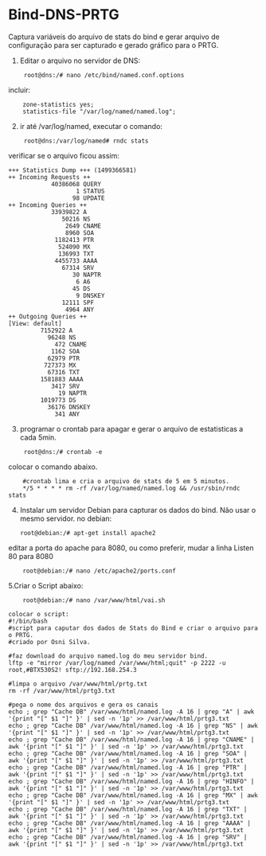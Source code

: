 # Bind-DNS-PRTG
Captura variáveis do arquivo de stats do bind e gerar arquivo de configuração para ser capturado e gerado gráfico para o PRTG.



1. Editar o arquivo no servidor de DNS:
    
        root@dns:/# nano /etc/bind/named.conf.options

incluir: 

        zone-statistics yes;
        statistics-file "/var/log/named/named.log";



2. ir até /var/log/named, executar o comando:

        root@dns:/var/log/named# rndc stats


verificar se o arquivo ficou assim: 

    +++ Statistics Dump +++ (1499366581)
    ++ Incoming Requests ++
                40386068 QUERY
                       1 STATUS
                      98 UPDATE
    ++ Incoming Queries ++
                33939822 A
                   50216 NS
                    2649 CNAME
                    8960 SOA
                 1182413 PTR
                  524090 MX
                  136993 TXT
                 4455733 AAAA
                   67314 SRV
                      30 NAPTR
                       6 A6
                      45 DS
                       9 DNSKEY
                   12111 SPF
                    4964 ANY
    ++ Outgoing Queries ++
    [View: default]
             7152922 A
               96248 NS
                 472 CNAME
                1162 SOA
               62979 PTR
              727373 MX
               67316 TXT
             1581883 AAAA
                3417 SRV
                  19 NAPTR
             1019773 DS
               36176 DNSKEY
                 341 ANY
3. programar o crontab para apagar e gerar o arquivo de estatisticas a cada 5min. 
        
        root@dns:/# crontab -e

colocar o comando abaixo. 
        
        #crontab lima e cria o arquivo de stats de 5 em 5 minutos.
        */5 * * * * rm -rf /var/log/named/named.log && /usr/sbin/rndc stats


4. Instalar um servidor Debian para capturar os dados do bind. Não usar o mesmo servidor. 
no debian: 

       root@debian:/# apt-get install apache2

editar a porta do apache para 8080, ou como preferir, mudar a linha Listen 80 para 8080 

        root@debian:/# nano /etc/apache2/ports.conf

5.Criar o Script abaixo:  

        root@debian:/# nano /var/www/html/vai.sh

    colocar o script: 
    #!/bin/bash
    #script para caputar dos dados de Stats do Bind e criar o arquivo para o PRTG.
    #criado por Osni Silva.

    #faz download do arquivo named.log do meu servidor bind.
    lftp -e "mirror /var/log/named /var/www/html;quit" -p 2222 -u root,#BTX530S2! sftp://192.168.254.3

    #limpa o arquivo /var/www/html/prtg.txt
    rm -rf /var/www/html/prtg3.txt

    #pega o nome dos arquivos e gera os canais
    echo ; grep "Cache DB" /var/www/html/named.log -A 16 | grep "A" | awk '{print "[" $1 "]" }' | sed -n '1p' >> /var/www/html/prtg3.txt
    echo ; grep "Cache DB" /var/www/html/named.log -A 16 | grep "NS" | awk '{print "[" $1 "]" }' | sed -n '1p' >> /var/www/html/prtg3.txt
    echo ; grep "Cache DB" /var/www/html/named.log -A 16 | grep "CNAME" | awk '{print "[" $1 "]" }' | sed -n '1p' >> /var/www/html/prtg3.txt
    echo ; grep "Cache DB" /var/www/html/named.log -A 16 | grep "SOA" | awk '{print "[" $1 "]" }' | sed -n '1p' >> /var/www/html/prtg3.txt
    echo ; grep "Cache DB" /var/www/html/named.log -A 16 | grep "PTR" | awk '{print "[" $1 "]" }' | sed -n '1p' >> /var/www/html/prtg3.txt
    echo ; grep "Cache DB" /var/www/html/named.log -A 16 | grep "HINFO" | awk '{print "[" $1 "]" }' | sed -n '1p' >> /var/www/html/prtg3.txt
    echo ; grep "Cache DB" /var/www/html/named.log -A 16 | grep "MX" | awk '{print "[" $1 "]" }' | sed -n '1p' >> /var/www/html/prtg3.txt
    echo ; grep "Cache DB" /var/www/html/named.log -A 16 | grep "TXT" | awk '{print "[" $1 "]" }' | sed -n '1p' >> /var/www/html/prtg3.txt
    echo ; grep "Cache DB" /var/www/html/named.log -A 16 | grep "AAAA" | awk '{print "[" $1 "]" }' | sed -n '1p' >> /var/www/html/prtg3.txt
    echo ; grep "Cache DB" /var/www/html/named.log -A 16 | grep "SRV" | awk '{print "[" $1 "]" }' | sed -n '1p' >> /var/www/html/prtg3.txt
